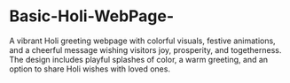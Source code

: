 # Basic-Holi-WebPage-
A vibrant Holi greeting webpage with colorful visuals, festive animations, and a cheerful message wishing visitors joy, prosperity, and togetherness. The design includes playful splashes of color, a warm greeting, and an option to share Holi wishes with loved ones.
